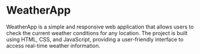 # WeatherApp
WeatherApp is a simple and responsive web application that allows users to check the current weather conditions for any location. The project is built using HTML, CSS, and JavaScript, providing a user-friendly interface to access real-time weather information.
